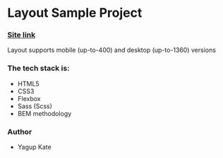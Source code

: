 # Layout Sample Project

### [Site link](https://kateyagup.github.io/layout/)

Layout supports mobile (up-to-400) and desktop (up-to-1360) versions

### The tech stack is:

- HTML5
- CSS3
- Flexbox
- Sass (Scss)
- BEM methodology

### Author

- Yagup Kate
